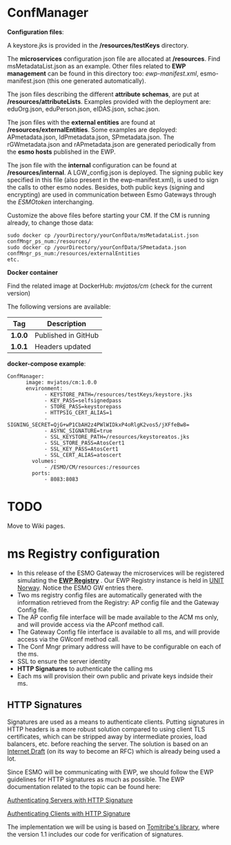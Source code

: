 

# ConfManager
**Configuration files**:

A keystore.jks is provided in the **/resources/testKeys** directory.

The **microservices** configuration json file are allocated at **/resources**. Find msMetadataList.json as an example. Other files related to **EWP management** can be found in this directory too: *ewp-manifest.xml*, esmo-manifest.json (this one generated automatically).


The json files describing the different **attribute schemas**, are put at **/resources/attributeLists**. Examples provided with the deployment are: eduOrg.json, eduPerson.json, eIDAS.json, schac.json.

The json files with the **external entities** are found at **/resources/externalEntities**. Some examples are deployed: APmetadata.json, IdPmetadata.json, SPmetadata.json. The rGWmetadata.json and rAPmetadata.json are generated periodically from the **esmo hosts** published in the EWP.

The json file with the **internal** configuration can be found at **/resources/internal**. A LGW_config.json is deployed. The signing public key specified in this file (also present in the ewp-manifest.xml), is used to sign the calls to other esmo nodes. Besides, both public keys (signing and encrypting) are used in communication between Esmo Gateways through the *ESMOtoken* interchanging.


Customize the above files before starting your CM. If the CM is running already, to change those data:
```
sudo docker cp /yourDirectory/yourConfData/msMetadataList.json confMngr_ps_num:/resources/
sudo docker cp /yourDirectory/yourConfData/SPmetadata.json confMngr_ps_num:/resources/externalEntities
etc.
```


**Docker container** 

Find the related image at DockerHub: *mvjatos/cm* (check for the current version)

The following versions are available:

|**Tag**|**Description**|
| ------ | ------ |
| **1.0.0**| Published in GitHub |
| **1.0.1**| Headers updated |




**docker-compose example**:

```
ConfManager:
      image: mvjatos/cm:1.0.0 
      environment:
            - KEYSTORE_PATH=/resources/testKeys/keystore.jks
            - KEY_PASS=selfsignedpass
            - STORE_PASS=keystorepass
            - HTTPSIG_CERT_ALIAS=1
            - SIGNING_SECRET=QjG+wP1CbAH2z4PWlWIDkxP4oRlgK2vos5/jXFfeBw8=
            - ASYNC_SIGNATURE=true
            - SSL_KEYSTORE_PATH=/resources/keystoreatos.jks
            - SSL_STORE_PASS=AtosCert1
            - SSL_KEY_PASS=AtosCert1
            - SSL_CERT_ALIAS=atoscert
        volumes:
            - /ESMO/CM/resources:/resources
        ports:
            - 8083:8083
```

# TODO
Move to Wiki pages.

# ms Registry configuration
- In this release of the ESMO Gateway the microservices will be registered simulating the **[EWP Registry](https://dev-registry.erasmuswithoutpaper.eu/catalogue-v1.xml)** . Our EWP Registry instance is held in [UNIT Norway](https://docker-demo.fsat.no/ewp/catalogue-v1.xml). Notice the ESMO GW entries there.
- Two ms registry config files are automatically generated with the information retrieved from the Registry: AP config file and the Gateway Config file. 
- The AP config file interface will be made available to the ACM ms only, and will provide access via the APconf method call.
- The  Gateway Config file interface is available to all ms, and will provide access via the GWconf method call.
- The  Conf Mngr primary address will have to be configurable on each of the ms. 
- SSL to ensure the server identity  
- **HTTP Signatures** to authenticate the calling ms 
- Each ms will provision their own public and private keys indside their ms. 

## HTTP Signatures
Signatures are used as a means to authenticate clients. Putting signatures in HTTP headers is a more robust solution compared to using client TLS certificates, which can be stripped away by intermediate proxies, load balancers, etc. before reaching the server. The solution is based on an [Internet Draft](https://tools.ietf.org/html/draft-cavage-http-signatures-10) (on its way to become an RFC) which is already being used a lot.

Since ESMO will be communicating with EWP, we should follow the EWP guidelines for HTTP signatures as much as possible. The EWP documentation related to the topic can be found here:

[Authenticating Servers with HTTP Signature](https://github.com/erasmus-without-paper/ewp-specs-sec-srvauth-httpsig)

[Authenticating Clients with HTTP Signature](https://github.com/erasmus-without-paper/ewp-specs-sec-cliauth-httpsig)

The implementation we will be using is based on [Tomitribe's library](https://github.com/tomitribe/http-signatures-java), where the version 1.1 includes our code for verification of signatures.
